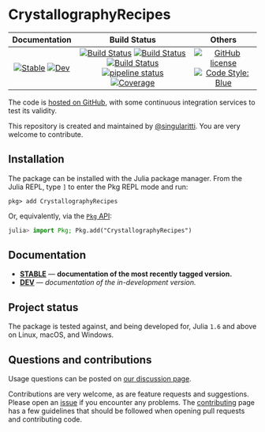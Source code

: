# CrystallographyRecipes

|                                 **Documentation**                                  |                                                                                                 **Build Status**                                                                                                 |                                        **Others**                                         |
| :--------------------------------------------------------------------------------: | :--------------------------------------------------------------------------------------------------------------------------------------------------------------------------------------------------------------: | :---------------------------------------------------------------------------------------: |
| [![Stable][docs-stable-img]][docs-stable-url] [![Dev][docs-dev-img]][docs-dev-url] | [![Build Status][gha-img]][gha-url] [![Build Status][appveyor-img]][appveyor-url] [![Build Status][cirrus-img]][cirrus-url] [![pipeline status][gitlab-img]][gitlab-url] [![Coverage][codecov-img]][codecov-url] | [![GitHub license][license-img]][license-url] [![Code Style: Blue][style-img]][style-url] |

[docs-stable-img]: https://img.shields.io/badge/docs-stable-blue.svg
[docs-stable-url]: https://MineralsCloud.github.io/CrystallographyRecipes.jl/stable
[docs-dev-img]: https://img.shields.io/badge/docs-dev-blue.svg
[docs-dev-url]: https://MineralsCloud.github.io/CrystallographyRecipes.jl/dev
[gha-img]: https://github.com/MineralsCloud/CrystallographyRecipes.jl/workflows/CI/badge.svg
[gha-url]: https://github.com/MineralsCloud/CrystallographyRecipes.jl/actions
[appveyor-img]: https://ci.appveyor.com/api/projects/status/github/MineralsCloud/CrystallographyRecipes.jl?svg=true
[appveyor-url]: https://ci.appveyor.com/project/singularitti/CrystallographyRecipes-jl
[cirrus-img]: https://api.cirrus-ci.com/github/MineralsCloud/CrystallographyRecipes.jl.svg
[cirrus-url]: https://cirrus-ci.com/github/MineralsCloud/CrystallographyRecipes.jl
[gitlab-img]: https://gitlab.com/singularitti/CrystallographyRecipes.jl/badges/main/pipeline.svg
[gitlab-url]: https://gitlab.com/singularitti/CrystallographyRecipes.jl/-/pipelines
[codecov-img]: https://codecov.io/gh/MineralsCloud/CrystallographyRecipes.jl/branch/main/graph/badge.svg
[codecov-url]: https://codecov.io/gh/MineralsCloud/CrystallographyRecipes.jl
[license-img]: https://img.shields.io/github/license/MineralsCloud/CrystallographyRecipes.jl
[license-url]: https://github.com/MineralsCloud/CrystallographyRecipes.jl/blob/main/LICENSE
[style-img]: https://img.shields.io/badge/code%20style-blue-4495d1.svg
[style-url]: https://github.com/invenia/BlueStyle

The code is [hosted on GitHub](https://github.com/MineralsCloud/CrystallographyRecipes.jl),
with some continuous integration services to test its validity.

This repository is created and maintained by [@singularitti](https://github.com/singularitti).
You are very welcome to contribute.

## Installation

The package can be installed with the Julia package manager.
From the Julia REPL, type `]` to enter the Pkg REPL mode and run:

```
pkg> add CrystallographyRecipes
```

Or, equivalently, via the [`Pkg` API](https://pkgdocs.julialang.org/v1/getting-started/):

```julia
julia> import Pkg; Pkg.add("CrystallographyRecipes")
```

## Documentation

- [**STABLE**][docs-stable-url] — **documentation of the most recently tagged version.**
- [**DEV**][docs-dev-url] — _documentation of the in-development version._

## Project status

The package is tested against, and being developed for, Julia `1.6` and above on Linux,
macOS, and Windows.

## Questions and contributions

Usage questions can be posted on [our discussion page][discussions-url].

Contributions are very welcome, as are feature requests and suggestions. Please open an
[issue][issues-url] if you encounter any problems. The [contributing](@ref) page has
a few guidelines that should be followed when opening pull requests and contributing code.

[discussions-url]: https://github.com/MineralsCloud/CrystallographyRecipes.jl/discussions
[issues-url]: https://github.com/MineralsCloud/CrystallographyRecipes.jl/issues
